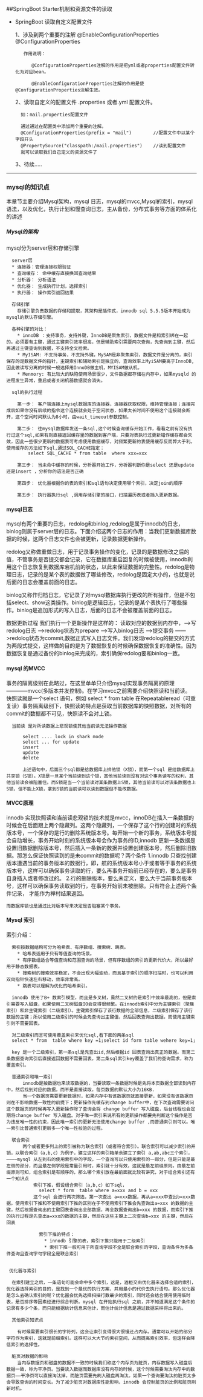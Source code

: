 ##SpringBoot Starter机制和资源文件的读取

* SpringBoot 读取自定义配置文件
       
     
     1、涉及到两个重要的注解
         @EnableConfigurationProperties
         @ConfigurationProperties
         
         作用说明：
         
            @ConfigurationProperties注解的作用是把yml或者properties配置文件转化为对应bean。
            
            @EnableConfigurationProperties注解的作用是使@ConfigurationProperties注解生效。
            
     2、读取自定义的配置文件 .properties 或者.yml 配置文件。
     
        如：mail.properties配置文件
        
        通过通过在配置类中添加两个重要的注解。
        @ConfigurationProperties(prefix = "mail")        //配置文件中以某个字段开头
        @PropertySource("classpath:/mail.properties")    //读到配置文件
        就可以读取我们自己定义的资源文件了
     3、待续.....
     
     
     
     
-------------------------------------------------------------------------------------------
### mysql的知识点
本章节主要介绍Mysql架构，mysql 日志，mysql的mvcc,Mysql的索引，mysql语法，以及优化，执行计划和慢查询日志，主从备份，分布式事务等方面的体系化的讲述

##### Mysql的架构
  mysql分为server层和存储引擎

      server层
      * 连接器：管理连接权限验证
      * 查询缓存： 命中缓存直接换回查询结果
      * 分析器： 分析语法
      * 优化器： 生成执行计划，选择索引
      * 执行器： 操作索引返回结果

      存储引擎
        存储引擎负责数据的存储和提取，其架构是插件式，innodb sql 5.5.5版本开始成为mysql的默认存储引擎。

      各种引擎的对比：
        * innoDB ：支持事务，支持外键，InnoDB是聚焦索引，数据文件是和索引绑在一起的。必须要有主键，通过主键索引效率很高，但是辅助索引需要两次查询，先查询到主键，然后再通过主键查询到数据，不支持全文检索。
        * MyISAM: 不支持事务，不支持外键，MySAM是非聚焦索引，数据文件是分离的，索引保存的是数据文件的指针，主键索引和辅助索引是独立的，查询效率上MyiSAM要高于InnoDB,因此做读写分离的时候一般选择用InnoDB做主机，MYISAM做从机。
        * Menmory: 有比较大的缺陷使用场景很少，文件数据都存储在内存中，如果mysqld 的进程发生异常，重启或者关闭机器数据就会消失。

      sql的执行过程

        第一步： 客户端连接上mysql数据库的连接器，连接器获取权限，维持管理连接；连接完成后如果你没有后续的指令这个连接就会处于空闲状态，如果太长时间不使用这个连接就会断开，这个空闲时间默认为8小时，由wait_timeout参数控制。

        第二步： 往mysql数据库发送一条sql,这个时候查询缓存开始工作，看看之前有没有执行过这个sql,如果有则直接返回缓存里的数据到客户端，只要对表执行过更新错作缓存都会失效，因此一些很少更新的数据表可考虑使用数据缓存，对频繁更新的表使用缓存反而弊大于利。使用缓存的方法如下sql,通过SQL_CACHE指定：
            select SQL_CACHE * from table  where xxx=xxx

        第三步： 当未命中缓存的时候，分析器开始工作，分析器判断你是select 还是update 还是insert ，分析你的语法是否正确

        第四步： 优化器根据你的表的索引和sql语句决定使用哪个索引，决定join的顺序

        第五步： 执行器执行sql ,调用存储引擎的接口，扫描遍历表或者插入更新数据。

#### mysql日志
  mysql有两个重要的日志，redolog和binlog,redolog是属于innodb的日志，binlog则属于server层的日志。下面介绍这两个日志的作用：当我们更新数据库数据的时候，这两个日志文件也会被更新，记录数据更新操作。

  redolog又称做重做日志，用于记录事务操作的变化，记录的是数据修改之后的值，不管事务是否提交都会记录，它在数据库重启回复的时候被使用，innodb利用这个日志恢复到数据库宕机前的状态，以此来保证数据的完整性。redolog是物理日志，记录的是某个表的数据做了哪些修改，redolog是固定大小的，也就是说后面的日志会覆盖前面的日志。

  binlog又称作归档日志，它记录了对mysql数据库执行更改的所有操作，但是不包括select、show这类操作。binlog是逻辑日志，记录的是某个表执行了哪些操作。binlog是追加形式的写入日志，后面的日志不会被覆盖前面的日志。

  数据更新过程
      我们执行一个更新操作是这样的： 读取对应的数据到内存中，——>写redolog日志 ——>redolog状态为prepare ——>写入binlog日志 ——>提交事务 ——>redolog状态为commit,数据正式写入日志文件。我们发现redolog的提交的方式为两段式提交，这样做的目的是为了数据恢复的时候确保数据恢复的准确性。因为数据恢复是通过备份的binlog来完成的，索引确保redolog要和binlog一致。


#### mysql 的MVCC
  事务的隔离级别在此略过，在这里单单只介绍mysql实现事务隔离的原理 ————mvcc(多版本并发控制)。在学习mvcc之前需要介绍快照读和当前读。
      快照读就是一个select 语句，例如
        select * from table
        在Repeatableread（可重复读）事务隔离级别下，快照读的特点是获取当前数据库的快照数据，对所有的commit的数据都不可见，快照读不会对上锁。

      当前读 是对所读数据上悲观锁使其他当前读无法操作数据

          select .... lock in shark mode
          select ... for update
          insert
          update
          delete

          上述语句中，后面三个sql都是给数据库上排他锁（X锁），而第一个sql 是给数据库上共享锁（S锁）。X锁是一旦某个当前读到这个锁，其他当前读则没有对这个事务读写的权利，其他当前读会被阻塞住。而S锁是当一个当前读对某条数据上S锁，其他当前读可以对该条数据也上S锁，但不能上X锁，拿到S锁的当前读可以读到数据但不能改数据。


#### MVCC原理
  innodb 实现快照读和当前读悲观锁的技术就是mvcc，innoDB在插入一条数据的时候会在后面跟上两个隐藏列。这两个隐藏列，一个保存了这个行的创建时的系统版本号，一个保存的是行的删除系统版本号。每开始一个新的事务，系统版本号就会自动增长，事务开始时刻的系统版本号会作为事务的ID,innodb 更新一条数据是设置旧数据删除版本号，然后插入一条新的数据并设置创建版本号，然后删除旧数据。那怎么保证快照读到的是未commit的数据呢？两个条件
      1.innodb 只查找创建版本遭遇当前的事务版本的数据行，即，航的系统版本号小于或者等于事务的系统版本号，这样可以确保事务读取的行，要么再事务开始前已经存在的，要么是事务自身插入或者修改过的。
      2.行的删除版本，要么未定义，要么大于当前事务版本号，这样可以确保事务读取到的行，在事务开始前未被删除。只有符合上述两个条件记录， 才能作为禅村结果返回。

    而数据库锁也是通过比对版本号来决定是否阻塞某个事务。

#### Mysql 索引
  索引介绍：
  
      索引按数据结构可分为哈希表、有序数组、搜索树、跳表。
        * 哈希表适用于只有等值查询的场景。
        * 有序数组适合等值查询和范围查询的场景，但有序数组的索引的更新代价大，所以最好用于静态数据表。
        * 搜索树的搜索效率稳定，不会出现大幅波动，而且基于索引的顺序扫描时，也可以利用双向指针快速左右移动，效率非常高。
        * 跳表可以理解为优化的哈希索引。

      innodb 使用了B+ 数索引模型，而且是多叉树，虽然二叉树的是索引中效率最高的，但是索引需要写入磁盘，如果使用二叉树磁盘IO会变得很频繁。在innodb索引中分为主键索引（聚簇索引）和非主键索引（二级索引）。主键索引保存了该行数据的全部信息，二级索引保存了该行数据的主键；所以使用二级索引的时候会先查询出主键值，然后回表查询出数据。而使用主键索引则不需要回表。

      对二级索引而言可使用覆盖索引来优化sql,看下面的两条sql
      select * from  table where key =1;select id form table wehere key=1;

      key 是一个二级索引，第一条sql是先查出id,然后根据id 回表查询出真正的数据。而第二条数据查询索引后直接返回数据不需要回表。第二条sql索引key覆盖了我们的查询需求，称为覆盖索引。

      普通索引和唯一索引
          innodb是按数据也来读取数据的，当要读取一条数据时候是先将本页数据全部读到内存中，然后找到对应的数据，而不是直接读取，每页数据的默认大小为16KB.
          当一个数据页需要更新数据时，如果内存中有该数据页就直接更新，如果没有该数据页则在不影响数据一致性的前提下；更新操作先缓存到change buffer中，在下次查询需要访问这个数据页的时候再写入更新操作除了查询会将 change buffer 写入磁盘，后台线程也会定期将change buffer 写入磁盘。对于唯一索引来说所有的更新操作都要先判断这个操作是否为违反唯一性的约束，因此唯一索引的更新无法使用change buffer ,而普通索引则可以。唯一索引比普通索引更新多一个唯一性校验的过程。

      联合索引
          两个或者更多列上的索引被称为联合索引（或者符合索引）。联合索引可以减少索引的开销，以联合索引（a,b,c）为例子，建立这样的索引箱单余建立了索引 a,ab,abc三个索引，————mysql 从左到右的使用索引中的字段，一个查询可以只使用索引的一部分，但是只能是最左侧的部分，而且最左侧字段是常量引用时，索引就十分有效，这就是最左前缀原则。由最左前缀原则可知，组合索引是有顺序的，那么哪个索引放在最前面就比较有讲究，对于组合索引还有一个知识点
              索引下推，假设组合索引（a,b,c）如下sql，
                select * form  table where a=xxx and b = xxx
              这个sql 会进行两次筛选，第一次查出 a=xxx数据，再从a=xxx中查出b=xxx数据。使用索引下推和不使用索引下推的区别在于不使用索引下推会先查询出a=xxx 的数据的主键，然后根据查询出的主键回表查询出全部数据，再全数据查询出b=xxx 的数据，而索引下推的执行过程是先查出a=xxx的数据的主键，然后在这些主键上二次查询b=xxx 的主键，然后在回表

                索引下推的特点：
                  * innodb 引擎的表，索引下推只能用于二级索引
                  * 索引下推一般可用于所查询字段不全是联合索引的字段，查询条件为多条件查询且查询字句字段全是联合索引

                
     优化器与索引

      在索引建立之后，一条语句可能会命中多个索引，这是，酒柜交由优化器来选择合适的索引，优化器选择索引的目的，是找到一个最优的执行方案，并用最小的代价去执行语句。那么优化器是怎么去确认索引的呢？优化器会优先选择扫描行数最少的索引，同时还会结合使用使用临时表，是否排序等因素经进行综合判断。mysql 在开始执行sql 之前，并不知道满足这个条件的记录有多少个条，而只能根据统计信息来估计，而估计统计信息是通过数据采样得出来的。

      其他索引知识点

        有时候需要索引很长的字符列，这会让索引变得很大很慢还占内存。通常可以开始的部分字符作为索引，这就是前缀索引。这样可以大大节约索引空间，从而提高索引效率，但这样会降低索引的选择性。

      脏页对数据的影响
        当内存数据页和磁盘的数据不一致的时候我们称这个内存页为脏页，内存数据写入磁盘后数据一致，称为干净页。当要读入数据而数据库没有内存的时候，这个时候需要淘汰内存中的数据页——干净页可以直接淘汰掉，而脏页需要先刷入磁盘再淘汰。如果一个查询要淘汰的脏页太多会导致查询的时间变长。为了减少脏页对数据库性能影响，innodb 会控制脏页的比例和脏页刷新时机。

      
  
     
     